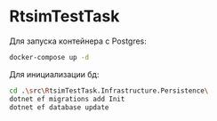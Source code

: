 # RtsimTestTask

Для запуска контейнера с Postgres: 
```bash
docker-compose up -d
```
Для инициализации бд: 
```bash
cd .\src\RtsimTestTask.Infrastructure.Persistence\
dotnet ef migrations add Init
dotnet ef database update
```
